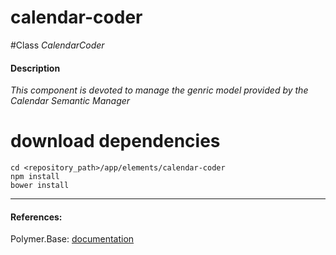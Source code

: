 calendar-coder
=========


#Class
*CalendarCoder*

#### Description
*This component is devoted to manage the genric model provided by the Calendar Semantic Manager*

# download dependencies
```
cd <repository_path>/app/elements/calendar-coder
npm install
bower install
```

____________
#### References:
Polymer.Base: [documentation](http://polymer.github.io/polymer/)



